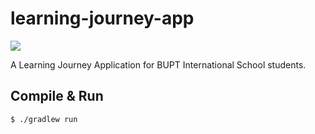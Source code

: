 # learning-journey-app
![](https://github.com/se-group89/learning-journey-app/actions/workflows/gradle.yml/badge.svg)

A Learning Journey Application for BUPT International School students.

## Compile & Run

```
$ ./gradlew run
```
